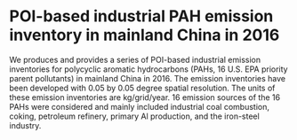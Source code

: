 # POI-based industrial PAH emission inventory in mainland China in 2016
We produces and provides a series of POI-based industrial emission inventories for polycyclic aromatic hydrocarbons (PAHs, 16 U.S. EPA priority parent pollutants) in mainland China in 2016. The emission inventories have been developed with 0.05 by 0.05 degree spatial resolution. The units of these emission inventories are kg/grid/year. 16 emission sources of the 16 PAHs were considered and mainly included industrial coal combustion, coking, petroleum refinery, primary Al production, and the iron-steel industry.
